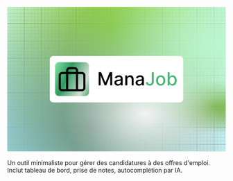 ![banner](banner.png)

Un outil minimaliste pour gérer des candidatures à des offres d'emploi. Inclut tableau de bord, prise de notes, autocomplétion par IA.
